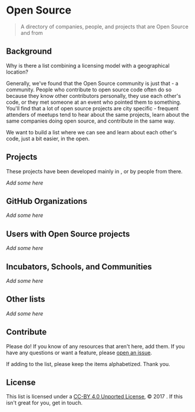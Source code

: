 # Open Source <city>

> A directory of companies, people, and projects that are Open Source and from <city>

## Background

Why is there a list combining a licensing model with a geographical location?

Generally, we've found that the Open Source community is just that - a community. People who contribute to open source code often do so because they know other contributors personally, they use each other's code, or they met someone at an event who pointed them to something. You'll find that a lot of open source projects are city specific - frequent attenders of meetups tend to hear about the same projects, learn about the same companies doing open source, and contribute in the same way.

We want to build a list where we can see and learn about each other's code, just a bit easier, in the open.

## Projects

These projects have been developed mainly in <city>, or by people from there.

_Add some here_

## GitHub Organizations

_Add some here_

## Users with Open Source projects

_Add some here_

## Incubators, Schools, and Communities

_Add some here_

## Other lists

_Add some here_

## Contribute

Please do! If you know of any resources that aren't here, add them. If you have any questions or want a feature, please [open an issue](https://github.com/opensourcecities/<city>/issues/new).

If adding to the list, please keep the items alphabetized. Thank you.

## License

This list is licensed under a [CC-BY 4.0 Unported License](https://creativecommons.org/licenses/by/4.0/), © 2017 <owner>. If this isn't great for you, get in touch.
